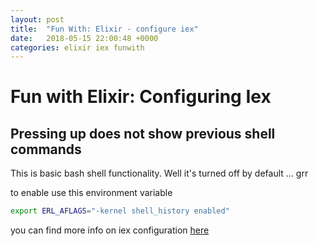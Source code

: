 ```yaml
---
layout: post
title:  "Fun With: Elixir - configure iex"
date:   2018-05-15 22:00:48 +0000
categories: elixir iex funwith
---
```


# Fun with Elixir: Configuring Iex

## Pressing up does not show previous shell commands

This is basic bash shell functionality. Well it's turned off by default ... grr

to enable use this environment variable

``` bash
export ERL_AFLAGS="-kernel shell_history enabled"
```

you can find more info on iex configuration [here](https://hexdocs.pm/iex/IEx.html)